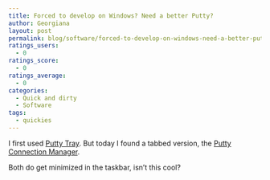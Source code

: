 ```yaml
---
title: Forced to develop on Windows? Need a better Putty?
author: Georgiana
layout: post
permalink: blog/software/forced-to-develop-on-windows-need-a-better-putty/
ratings_users:
  - 0
ratings_score:
  - 0
ratings_average:
  - 0
categories:
  - Quick and dirty
  - Software
tags:
  - quickies
---
```

I first used [Putty Tray][1]. But today I found a tabbed version, the [Putty Connection Manager][2].

Both do get minimized in the taskbar, isn&#8217;t this cool?

 [1]: http://haanstra.eu/putty/ "Putty Tray"
 [2]: http://puttycm.free.fr/ "Putty Connection Manager"
